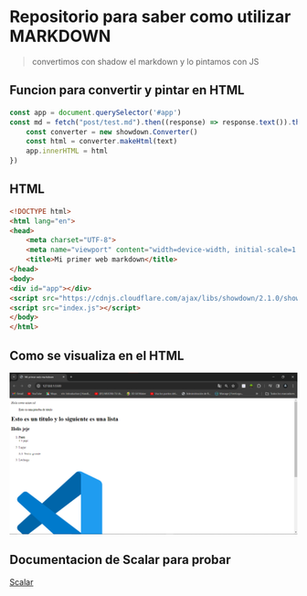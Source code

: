 #  Repositorio para saber como utilizar MARKDOWN

> convertimos con shadow el markdown y lo pintamos con JS

## Funcion para convertir y pintar en HTML
``` javascript
const app = document.querySelector('#app')
const md = fetch("post/test.md").then((response) => response.text()).then(text => {
    const converter = new showdown.Converter()
    const html = converter.makeHtml(text)
    app.innerHTML = html
})
```

## HTML
``` html
<!DOCTYPE html>
<html lang="en">
<head>
    <meta charset="UTF-8">
    <meta name="viewport" content="width=device-width, initial-scale=1.0">
    <title>Mi primer web markdown</title>
</head>
<body>
<div id="app"></div>
<script src="https://cdnjs.cloudflare.com/ajax/libs/showdown/2.1.0/showdown.min.js"></script>
<script src="index.js"></script>
</body>
</html>
```

## Como se visualiza en el HTML

![Imagen del resultado](/img/evi.png)

## Documentacion de Scalar para probar

[Scalar](https://github.com/scalar/scalar?tab=readme-ov-file#getting-started1 "Documentacion Scalar (GIT HUB)")

